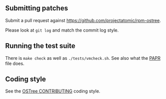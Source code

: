 Submitting patches
------------------

Submit a pull request against <https://github.com/projectatomic/rpm-ostree>.

Please look at `git log` and match the commit log style.

Running the test suite
----------------------

There is `make check` as well as `./tests/vmcheck.sh`. See also what
the [PAPR](.papr.yml) file does.

Coding style
------------

See the [OSTree CONTRIBUTING](https://ostree.readthedocs.io/en/latest/CONTRIBUTING/)
coding style.
